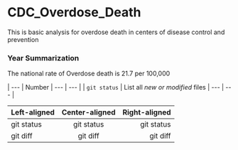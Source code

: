 # CDC_Overdose_Death
This is basic analysis for overdose death in centers of disease control and prevention 
### Year Summarization
The national rate of Overdose death is 21.7 per 100,000


  
| --- | Number | --- | --- |
| `git status` | List all *new or modified* files | --- | --- | 
<!--| `git diff` | Show file differences that **haven't been** staged |---| --- | -->

| Left-aligned | Center-aligned | Right-aligned |
| :---         |     :---:      |          ---: |
| git status   | git status     | git status    |
| git diff     | git diff       | git diff      |


<!--| Year | Total | Male | Female |
| Year <td colspan=3> Male <td colspan=2> Female |-->

